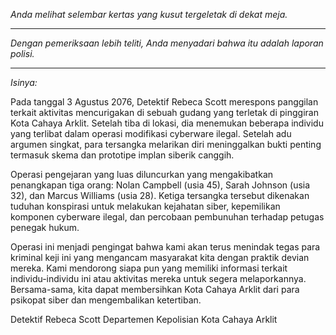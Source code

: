 _Anda melihat selembar kertas yang kusut tergeletak di dekat meja._

---

_Dengan pemeriksaan lebih teliti, Anda menyadari bahwa itu adalah laporan polisi._

---

_Isinya:_

Pada tanggal 3 Agustus 2076, Detektif Rebeca Scott merespons panggilan terkait aktivitas mencurigakan di sebuah gudang yang terletak di pinggiran Kota Cahaya Arklit. Setelah tiba di lokasi, dia menemukan beberapa individu yang terlibat dalam operasi modifikasi cyberware ilegal. Setelah adu argumen singkat, para tersangka melarikan diri meninggalkan bukti penting termasuk skema dan prototipe implan siberik canggih.

Operasi pengejaran yang luas diluncurkan yang mengakibatkan penangkapan tiga orang: Nolan Campbell (usia 45), Sarah Johnson (usia 32), dan Marcus Williams (usia 28). Ketiga tersangka tersebut dikenakan tuduhan konspirasi untuk melakukan kejahatan siber, kepemilikan komponen cyberware ilegal, dan percobaan pembunuhan terhadap petugas penegak hukum.

Operasi ini menjadi pengingat bahwa kami akan terus menindak tegas para kriminal keji ini yang mengancam masyarakat kita dengan praktik devian mereka. Kami mendorong siapa pun yang memiliki informasi terkait individu-individu ini atau aktivitas mereka untuk segera melaporkannya. Bersama-sama, kita dapat membersihkan Kota Cahaya Arklit dari para psikopat siber dan mengembalikan ketertiban.

Detektif Rebeca Scott
Departemen Kepolisian Kota Cahaya Arklit
